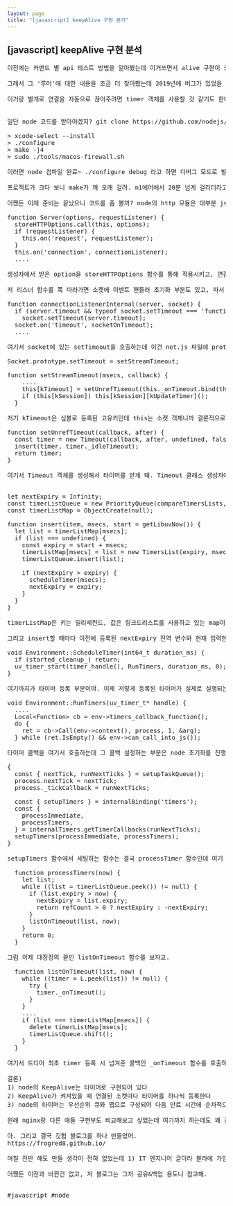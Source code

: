 ```yaml
---
layout: page
title: "[javascript] keepAlive 구현 분석"
---
```


## [javascript] keepAlive 구현 분석

<pre>
이전에는 커맨드 별 api 테스트 방법을 알아봤는데 이거쓰면서 alive 구현이 궁금해졌어. 왜냐하면 내가 서버측에서 keepAliveTimeout을 변경해봤는데 어느 포스팅에서 알려주기로는 keepAliveTimeout과 headersTimeout을 같이 바꿔야 한다는 얘기가 있어서 node 18버전에서 실제로 해보니 keepAliveTimeout만 바꿔도 잘 적용되더라고.

그래서 그 '루머'에 대한 내용을 조금 더 찾아봤는데 2019년에 버그가 있었을 때에 작성된 우회 코드가 전설처럼 계속 내려오는 거였어. https://github.com/nodejs/node/issues/27363#issuecomment-603489130

이거랑 별개로 연결을 자동으로 끊어주려면 timer 객체를 사용할 것 같기도 한데 특화된 다른 시스템으로 하는걸까 싶기도 해서 이번에 살짝 파봤어.


일단 node 코드를 받아야겠지? git clone https://github.com/nodejs/node.git 로 간단히 받아주고 가이드에 나온대로 아래처럼 컴파일을 해봤어.

> xcode-select --install
> ./configure
> make -j4
> sudo ./tools/macos-firewall.sh

이러면 node 컴파일 완료~ ./configure debug 라고 하면 디버그 모드로 빌드도 되는 것 같은데 굳이 그렇게까지 볼 필요는 없어서 그냥 릴리즈로 ㄱㄱ

프로젝트가 크다 보니 make가 꽤 오래 걸려. m1에어에서 20분 넘게 걸리더라고. 어쨌든 빌드하면 ./node로 실행시킬 수 있어. (막상 해놓고보니 눈으로 따라가도 충분해서 딱히 필요는 없었던걸로..)

어쨌든 이제 준비는 끝났으니 코드를 좀 볼까? node의 http 모듈은 대부분 js로 작성되어 있고 libuv 함수와 연결하는 부분이 주로 내부 함수로 구현되어 있어. Server 클래스는 _http_server.js 파일에 있고.

function Server(options, requestListener) {
  storeHTTPOptions.call(this, options);
  if (requestListener) {
    this.on('request', requestListener);
  }
  this.on('connection', connectionListener);
  ....

생성자에서 받은 option을 storeHTTPOptions 함수를 통해 적용시키고, 연결이 완료되었을 때에 connectionListener 함수를 호출하도록 설정해주는 코드야. 

저 리스너 함수를 쭉 따라가면 소켓에 이벤트 핸들러 초기화 부분도 있고, 파서 설정 부분도 있는데 대세에는 영향이 없으니 넘어가고 중요한 부분만 볼게.

function connectionListenerInternal(server, socket) {
  if (server.timeout && typeof socket.setTimeout === 'function')
    socket.setTimeout(server.timeout);
  socket.on('timeout', socketOnTimeout);
  ....

여기서 socket에 있는 setTimeout을 호출하는데 이건 net.js 파일에 prototype 함수로 설정되어 있고, 연결된 함수는 stream_base_commons.js 파일에 선언되어 있어.

Socket.prototype.setTimeout = setStreamTimeout;

function setStreamTimeout(msecs, callback) {
    ....
    this[kTimeout] = setUnrefTimeout(this._onTimeout.bind(this), msecs);
    if (this[kSession]) this[kSession][kUpdateTimer]();
  }

저기 kTimeout은 심볼로 등록된 고유키인데 this는 소켓 객체니까 결론적으로 소켓마다 kTimeout 키에 setUnrefTimeout으로 하나씩 등록시킨다고 볼 수 있어. 여기서 _onTimeout 함수 바인딩을 해주는데 가장 마지막에 호출될거니 일단 기억해놓자. 그럼 연결된 함수를 봐야겠지?

function setUnrefTimeout(callback, after) {
  const timer = new Timeout(callback, after, undefined, false, false);
  insert(timer, timer._idleTimeout);
  return timer;
}

여기서 Timeout 객체를 생성해서 타이머를 받게 돼. Timeout 클래스 생성자에는 값 초기화 정도만 해주니 넘어가고, 이번엔 insert 함수랑 거기서 쓰이는 전역 변수를 볼건데 여긴 좀 길어. 타이머 등록에서 가장 중요한 부분이거든.


let nextExpiry = Infinity;
const timerListQueue = new PriorityQueue(compareTimersLists, setPosition);
const timerListMap = ObjectCreate(null);

function insert(item, msecs, start = getLibuvNow()) {
  let list = timerListMap[msecs];
  if (list === undefined) {
    const expiry = start + msecs;
    timerListMap[msecs] = list = new TimersList(expiry, msecs);
    timerListQueue.insert(list);

    if (nextExpiry > expiry) {
      scheduleTimer(msecs);
      nextExpiry = expiry;
    }
  }
}

timerListMap은 키는 밀리세컨드, 값은 링크드리스트를 사용하고 있는 map이고, timerListQueue는 밀리세컨드 기준으로 정렬되는 우선순위큐 자료구조야. 왜 map 안에 링크드리스트가 있냐면 같은 시간에 동작하는 타이머가 여러 개일 경우에 리스트로 추가되어 해당 시간이 되면 리스트를 돌면서 타이머를 호출하게 되는거지.

그리고 insert할 때마다 이전에 등록된 nextExpiry 전역 변수와 현재 입력한 만료 시간을 비교해서 타이머 작동 시간을 줄일지 결정하게 돼. 그 때 호출하는 scheduleTimer 함수는 timer.cc 파일의 internal 함수인데 아래처럼 libuv 함수인 uv_timer_start를 이용해 RunTimers를 호출하고.

void Environment::ScheduleTimer(int64_t duration_ms) {
  if (started_cleanup_) return;
  uv_timer_start(timer_handle(), RunTimers, duration_ms, 0);
}

여기까지가 타이머 등록 부분이야. 이제 저렇게 등록된 타이머가 실제로 실행되는 RunTimers 함수를 볼게.

void Environment::RunTimers(uv_timer_t* handle) {
  ....
  Local&lt;Function> cb = env->timers_callback_function();
  do {
    ret = cb->Call(env->context(), process, 1, &arg);
  } while (ret.IsEmpty() && env->can_call_into_js());

타이머 콜백을 여기서 호출하는데 그 콜백 설정하는 부분은 node 초기화를 진행하는 node.js 파일(!)에서 하더라고.

{
  const { nextTick, runNextTicks } = setupTaskQueue();
  process.nextTick = nextTick;
  process._tickCallback = runNextTicks;

  const { setupTimers } = internalBinding('timers');
  const {
    processImmediate,
    processTimers,
  } = internalTimers.getTimerCallbacks(runNextTicks);
  setupTimers(processImmediate, processTimers);
}

setupTimers 함수에서 세팅하는 함수는 결국 processTimer 함수인데 여기 코드를 보면 이전에 전역 변수였던 우선순위큐에서 순서대로 뽑아다가 listOnTimeout함수로 넘기는걸 볼 수 있어. (아래 참고)

  function processTimers(now) {
    let list;
    while ((list = timerListQueue.peek()) != null) {
      if (list.expiry > now) {
        nextExpiry = list.expiry;
        return refCount > 0 ? nextExpiry : -nextExpiry;
      }
      listOnTimeout(list, now);
    }
    return 0;
  }

그럼 이제 대장정의 끝인 listOnTimeout 함수를 보자고.

  function listOnTimeout(list, now) {
    while ((timer = L.peek(list)) != null) {
      try {
        timer._onTimeout();
      } 
    }
    ....
    if (list === timerListMap[msecs]) {
      delete timerListMap[msecs];
      timerListQueue.shift();
    }
  }

여기서 드디어 최초 timer 등록 시 넘겨준 콜백인 _onTimeout 함수를 호출하게 돼. 현재 시간에 등록된 여러 개의 타이머 리스트를 돌면서 쭉 호출해주고 마지막에 해당 리스트 객체 삭제 및 우선순위 큐에서 빼는걸 볼 수 있어.

결론)
1) node의 KeepAlive는 타이머로 구현되어 있다
2) KeepAlive가 켜져있을 때 연결된 소켓마다 타이머를 하나씩 등록한다
3) node의 타이머는 우선순위 큐와 맵으로 구성되어 다음 만료 시간에 순차적으로 동작한다

원래 nginx랑 다른 애들 구현부도 비교해보고 싶었는데 여기까지 하는데도 꽤 걸렸고 너무 길어질 것 같아서 그냥 마무리하려고. 나중에 조금 더 보거나 해야지.

아. 그리고 결국 깃헙 블로그를 하나 만들었어.
https://frogred8.github.io/

며칠 전만 해도 만들 생각이 전혀 없었는데 1) IT 엔지니어 글이라 블라에 가입하지 않은 사람에겐 내용 공유할 방법이 없었고, 2) 이메일 변경 시 이전 글을 수정/삭제할 수 없다는게 좀 그렇더라고. (잘못된 정보가 그대로 남는건 좀..) 3) 무엇보다 설치형 블로그를 10분 만에 빠르게 생성할 수 있다는 글에 혹해서 시작했는데 이것저것 설정하고 옵션도 바꾸니까 꼬박 하루가 넘게 걸리더라.

어쨌든 이전과 바뀐건 없고, 저 블로그는 그저 공유&백업 용도니 참고해.


#javascript #node